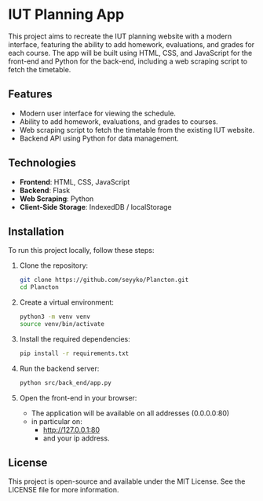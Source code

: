 
# IUT Planning App

This project aims to recreate the IUT planning website with a modern interface, featuring the ability to add homework, evaluations, and grades for each course. The app will be built using HTML, CSS, and JavaScript for the front-end and Python for the back-end, including a web scraping script to fetch the timetable.

## Features
- Modern user interface for viewing the schedule.
- Ability to add homework, evaluations, and grades to courses.
- Web scraping script to fetch the timetable from the existing IUT website.
- Backend API using Python for data management.

## Technologies
- **Frontend**: HTML, CSS, JavaScript
- **Backend**: Flask
- **Web Scraping**: Python
- **Client-Side Storage**: IndexedDB / localStorage

## Installation
To run this project locally, follow these steps:

1. Clone the repository:
   ```bash
   git clone https://github.com/seyyko/Plancton.git
   cd Plancton
   ```

2. Create a virtual environment:
   ```bash
   python3 -m venv venv
   source venv/bin/activate
   ```

3. Install the required dependencies:
   ```bash
   pip install -r requirements.txt
   ```

4. Run the backend server:
   ```bash
   python src/back_end/app.py
   ```

5. Open the front-end in your browser:
   - The application will be available on all addresses (0.0.0.0:80)
   - in particular on:
      - http://127.0.0.1:80
      - and your ip address.

## License
This project is open-source and available under the MIT License. See the LICENSE file for more information.
